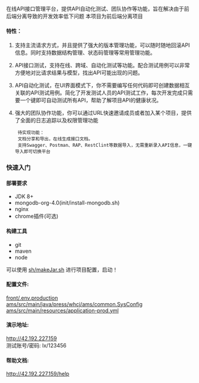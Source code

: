 在线API接口管理平台，提供API自动化测试、团队协作等功能，旨在解决由于前后端分离导致的开发效率低下问题
本项目为前后端分离项目
#### 特性：
1. 支持主流请求方式，并且提供了强大的版本管理功能，可以随时随地回滚API信息。同时支持数据结构管理、状态码管理等常用管理功能。

2. API接口测试，支持在线、跨域、自动化测试等功能。配合测试用例可以非常方便地对比请求结果与模型，找出API可能出现的问题。

3. API自动化测试，在UI界面模式下，你不需要编写任何代码即可创建数据相互关联的API测试用例。简化了开发测试人员的API测试工作，每次开发完成只需要一个键即可自动测试所有API，帮助了解项目API的健康状况。

4. 强大的团队协作功能，你可以通过URL快速邀请成员或者加入某个项目，提供了全面的日志追踪以及权限管理功能
   
        待实现功能：
        文档分享和导出，在线生成接口文档。
        支持Swagger、Postman、RAP、RestClint等数据导入，无需重新录入API信息，一键导入即可切换平台


### 快速入门
#### 部署要求
- JDK 8+
- mongodb-org-4.0(init/install-mongodb.sh)
- nginx
- chrome插件(可选)
#### 构建工具
- git
- maven
- node

可以使用 <a href="develop/sh/makeJar.sh">sh/makeJar.sh</a> 进行项目配置，启动！
#### 配置文件:
<a href="develop/front/.env.production">front/.env.production</a>
<a href="develop/ams/src/main/java/press/whcj/ams/common.SysConfig">ams/src/main/java/press/whcj/ams/common.SysConfig</a>
<a href="develop/ams/src/main/resources/application-prod.yml">ams/src/main/resources/application-prod.yml</a>

#### 演示地址:
http://42.192.227.159  
测试账号/密码: lx/123456
#### 帮助文档:  
http://42.192.227.159/help  

